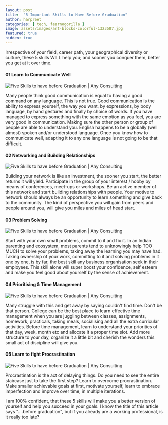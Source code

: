 ```yaml
---
layout: post
title:  "5 Important Skills to Have Before Graduation"
author: harpreet
categories: [ tech, fearnogorilla ]
image: assets/images/art-blocks-colorful-1323587.jpg
featured: true
hidden: true
---
```


Irrespective of your field, career path, your geographical diversity or culture, these 5 skills WILL help you; and sooner you conquer them, better you get at it over time.


#### 01 Learn to Communicate Well

<p class="mb-5"><img class="shadow-lg" src="{{site.baseurl}}/assets/images/0.jpeg" alt="Five Skills to have before Graduation | Ahy Consulting" /></p>

Many people think good communication is equal to having a good command on any language. This is not true. Good communication is the ability to express yourself, the way you want, by expressions, by body language, by hand gestures and finally by choice of words. If you have managed to express something with the same emotion as you feel, you are very good in communication. Making sure the other person or group of people are able to understand you. English happens to be a globally (well almost) spoken and/or understood language. Once you know how to communicate well, adapting it to any one language is not going to be that difficult.

#### 02 Networking and Building Relationships

<p class="mb-5"><img class="shadow-lg" src="{{site.baseurl}}/assets/images/0-2.jpeg" alt="Five Skills to have before Graduation | Ahy Consulting" /></p>

Building your network is like an investment, the sooner you start, the better returns it will yield. Participate in the group of your interest / hobby by means of conferences, meet-ups or workshops. Be an active member of this network and start building relationships with people. Your motive to network should always be an opportunity to learn something and give back to the community. The kind of perspective you will gain from peers and people around you, will give you miles and miles of head start.

#### 03 Problem Solving

<p class="mb-5"><img class="shadow-lg" src="{{site.baseurl}}/assets/images/0-3.jpeg" alt="Five Skills to have before Graduation | Ahy Consulting" /></p>

Start with your own small problems, commit to it and fix it. In an Indian parenting and ecosystem, most parents tend to unknowingly help TOO MUCH to solve your problems, taking away the learning you may have had. Taking ownership of your work, committing to it and solving problems in it one by one, is by far, the best skill any business organisation seek in their employees. This skill alone will super boost your confidence, self esteem and make you feel good about yourself by the sense of achievement.

#### 04 Prioritising & Time Management

<p class="mb-5"><img class="shadow-lg" src="{{site.baseurl}}/assets/images/0-4.jpeg" alt="Five Skills to have before Graduation | Ahy Consulting" /></p>

Many struggle with this and get away by saying couldn't find time. Don't be that person. College can be the best place to learn effective time management when you are juggling between classes, assignments, homework, practicals, taking meals, socialising and all the extra curricular activities. Before time management, learn to understand your priorities of that day, week, month etc and allocate it a proper time slot. Add more structure to your day, organize it a little bit and cherish the wonders this small act of discipline will give you.

#### 05 Learn to fight Procrastination

<p class="mb-5"><img class="shadow-lg" src="{{site.baseurl}}/assets/images/0-5.jpeg" alt="Five Skills to have before Graduation | Ahy Consulting" /></p>

Procrastination is the act of delaying things. Do you need to see the entire staircase just to take the first step? Learn to overcome procrastination. Make smaller achievable goals at first, motivate yourself, learn to embrace imperfection and improve over time, in multiple iterations.

I am 100% confident, that these 5 skills will make you a better version of yourself and help you succeed in your goals. I know the title of this article says "....before graduation", but if you already are a working professional, is it really too late?
